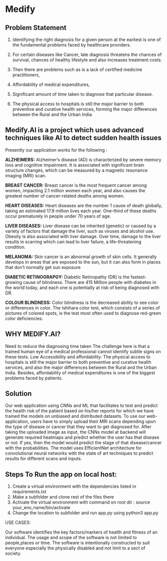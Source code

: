# Medify
## Problem Statement
1. Identifying the right diagnosis for a given person at the earliest is one of the fundamental problems faced by healthcare providers.

2. For certain diseases like Cancer, late diagnosis threatens the chances of survival, chances of healthy lifestyle and also increases treatment costs.

3. Then there are problems such as is a lack of certified medicine practitioners,

4. Affordability of medical expenditures,

5. Significant amount of time taken to diagnose that particular disease. 

6. The physical access to hospitals is still the major barrier to both preventive and curative health services, forming the major differences between the Rural and the Urban India

## Medify.AI is a project which uses advanced techniques like AI to detect sudden health issues

Presently our application works for the following :

**ALZHEIMERS:** Alzheimer’s disease (AD) is characterized by severe memory loss and cognitive impairment. It is associated with significant brain structure changes, which can be measured by a magnetic resonance imaging (MRI) scan.

**BREAST CANCER:** Breast cancer is the most frequent cancer among women, impacting 2.1 million women each year, and also causes the greatest number of cancer-related deaths among women.

**HEART DISEASES:** Heart diseases are the number 1 cause of death globally, taking an estimated 17.9 million lives each year. One-third of these deaths occur prematurely in people under 70 years of age.

**LIVER DISEASES:** Liver disease can be inherited (genetic) or caused by a variety of factors that damage the liver, such as viruses and alcohol use. Obesity is also associated with liver damage. Over time, damage to the liver results in scarring which can lead to liver failure, a life-threatening condition.

**MELANOMA:** Skin cancer is an abnormal growth of skin cells. It generally develops in areas that are exposed to the sun, but it can also form in places that don’t normally get sun exposure

**DIABETIC RETINOGRAPGY:** Diabetic Retinopathy (DR) is the fastest-growing cause of blindness. There are 415 Million people with diabetes in the world today, and each one is potentially at risk of being diagnosed with DR.

**COLOUR BLINDNESS:** Color blindness is the decreased ability to see color or differences in color. The Ishihara color test, which consists of a series of pictures of colored spots, is the test most often used to diagnose red-green color deficiencies.
 

## WHY MEDIFY.AI? 
 
Need to reduce the diagnosing time taken
The challenge here is that a trained human eye of a medical professional cannot identify subtle signs on these tests.
Low Accessibility and affordability:
The physical access to hospitals is still the major barrier to both preventive and curative health services, and also the major differences between the Rural and the Urban India. Besides, affordability of medical expenditures is one of the biggest problems faced by patients.

## Solution
Our web application using CNNs and ML that facilitates to test and predict the health risk of the patient based on his/her reports for which we have trained the models on unbiased and distributed datasets. 
To use our web-application, users have to simply upload their MRI scans depending upon the type of disease or cancer that they want to get diagnosed for. 
After taking the uploaded image as input, the CNNs model at backend will generate required heatmaps and predict whether the user has that disease or not. 
If yes, then the model would predict the stage of that disease/cancer with the probabilities. 
The model uses EfficientNet architecture for convolutional neural networks with the state of art techniques to predict results for different scans and inputs.

## Steps To Run the app on local host:

1. Create a virtual environment with the dependencies listed in requirements.txt
2. Make a subfolder and clone rest of the files there
3. Activate the virtual environment with command on root dir : source your_env_name/bin/activate
4. Change the location to subfolder and run app.py using python3 app.py

USE CASES:

Our software identifies the key factors/markers of health and fitness of an individual.
The usage and scope of the software is not limited to people,places or time.
The software is intentionally constructed to suit everyone especially the physically disabled and not limit to a sect of society.

